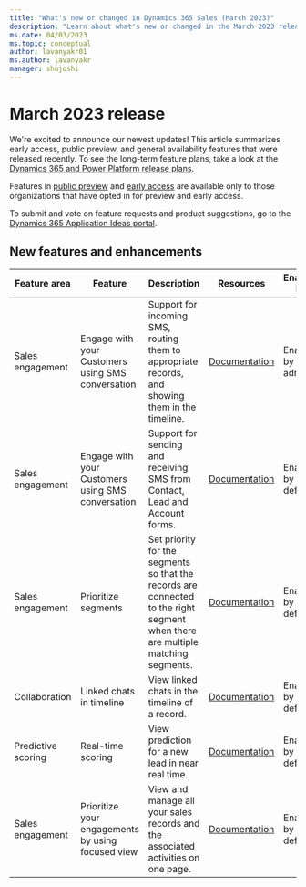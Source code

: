 ```yaml
---
title: "What's new or changed in Dynamics 365 Sales (March 2023)"
description: "Learn about what's new or changed in the March 2023 release of Dynamics 365 Sales."
ms.date: 04/03/2023
ms.topic: conceptual
author: lavanyakr01
ms.author: lavanyakr
manager: shujoshi
---
```


# March 2023 release

We're excited to announce our newest updates! This article summarizes early access, public preview, and general availability features that were released recently. To see the long-term feature plans, take a look at the [Dynamics 365 and Power Platform release plans](/dynamics365/release-plans/).

Features in [public preview](/power-platform/admin/what-are-preview-features-how-do-i-enable-them) and [early access](/power-platform/admin/opt-in-early-access-updates) are available only to those organizations that have opted in for preview and early access.  

To submit and vote on feature requests and product suggestions, go to the [Dynamics 365 Application Ideas portal](https://experience.dynamics.com/ideas/categories/?forum=3d83d841-984b-ea11-a812-000d3a579c39&forumName=Dynamics%20365%20Sales).

## New features and enhancements


|Feature area  |Feature  |Description  |Resources  |Enabled by |Availability  |
|---------|---------|---------|---------|---------|---------|
|Sales engagement     | Engage with your Customers using SMS conversation        |  Support for incoming SMS, routing them to appropriate records, and showing them in the timeline.       | [Documentation](manage-text-message-communications.md)            |   Enabled by admin      | Public preview        |
|Sales engagement     |Engage with your Customers using SMS conversation          | Support for sending and receiving SMS from Contact, Lead and Account forms.        | [Documentation](sms-intro.md)        |  Enabled by default       |  GA       |
|Sales engagement     | Prioritize segments         | Set priority for the segments so that the records are connected to the right segment when there are multiple matching segments.          |   [Documentation](prioritize-segment.md)      | Enabled by default      |    GA     |
|Collaboration     | Linked chats in timeline         | View linked chats in the timeline of a record.            |   [Documentation](teams-integration/join-chat.md)      | Enabled by default      |    GA     |
|Predictive scoring     | Real-time scoring        | View prediction for a new lead in near real time.            |   [Documentation](work-predictive-lead-scoring.md#real-time-scoring)      | Enabled by default      |    GA     |
|Sales engagement     |  Prioritize your engagements by using focused view       | View and manage all your sales records and the associated activities on one page. |   [Documentation](focused-view.md)      | Enabled by default        |  Early access       |

